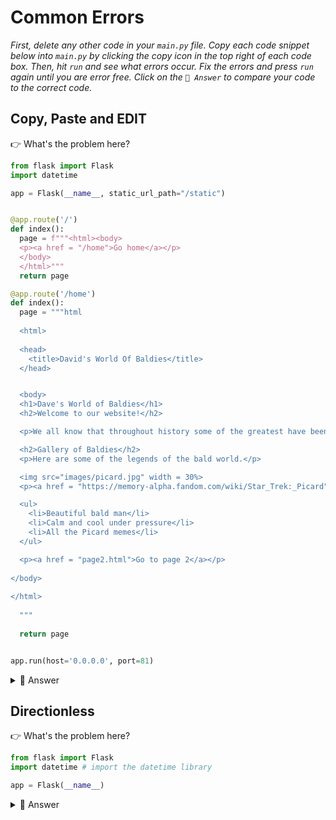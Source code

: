 # Common Errors

*First, delete any other code in your `main.py` file. Copy each code snippet below into `main.py` by clicking the copy icon in the top right of each code box. Then, hit `run` and see what errors occur. Fix the errors and press `run` again until you are error free. Click on the `👀 Answer` to compare your code to the correct code.*

## Copy, Paste and EDIT

👉 What's the problem here?


```python
from flask import Flask
import datetime

app = Flask(__name__, static_url_path="/static")


@app.route('/')
def index(): 
  page = f"""<html><body>
  <p><a href = "/home">Go home</a></p>
  </body>
  </html>"""
  return page

@app.route('/home') 
def index(): 
  page = """html
  
  <html>
    
  <head>
    <title>David's World Of Baldies</title>
  </head>


  <body>
  <h1>Dave's World of Baldies</h1> 
  <h2>Welcome to our website!</h2>

  <p>We all know that throughout history some of the greatest have been Baldies, let's see the epicness of their heads bereft of hair.</p>

  <h2>Gallery of Baldies</h2>
  <p>Here are some of the legends of the bald world.</p>

  <img src="images/picard.jpg" width = 30%> 
  <p><a href = "https://memory-alpha.fandom.com/wiki/Star_Trek:_Picard">Captain Jean Luc Picard: Baldest Star Trek captain, and legend.</a></p>

  <ul>
    <li>Beautiful bald man</li>
    <li>Calm and cool under pressure</li>
    <li>All the Picard memes</li>
  </ul>

  <p><a href = "page2.html">Go to page 2</a></p>
  
</body>
  
</html>
  
  """
  
  return page


app.run(host='0.0.0.0', port=81)
```

<details> <summary> 👀 Answer </summary>

I've copied the code from `@app.route('/')` to create `@app.route('/home')`, but I now have **two subroutines called index**. This is what is creating the error. We can't have two subroutines with the same name.

```python
@app.route('/')
def index(): 
  page = f"""<html><body>
  <p><a href = "/home">Go home</a></p>
  </body>
  </html>"""
  return page

@app.route('/home') 
def home(): 
```

</details>

## Directionless

👉 What's the problem here?


```python
from flask import Flask
import datetime # import the datetime library

app = Flask(__name__)


```

<details> <summary> 👀 Answer </summary>

I've missed the path to the static folder, so none of my images/videos, etc. will load.

```python
from flask import Flask
import datetime

app = Flask(__name__, static_url_path="/static") 
```

</details>
